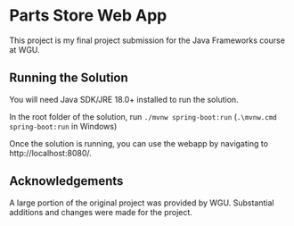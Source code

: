 # Parts Store Web App
This project is my final project submission for the Java Frameworks course at WGU. 

## Running the Solution
You will need Java SDK/JRE 18.0+ installed to run the solution.

In the root folder of the solution, run `./mvnw spring-boot:run` (`.\mvnw.cmd spring-boot:run` in Windows)

Once the solution is running, you can use the webapp by navigating to http://localhost:8080/.

## Acknowledgements
A large portion of the original project was provided by WGU. Substantial additions and changes were made for the project.
